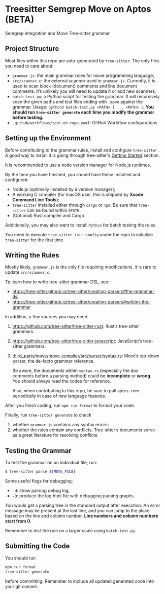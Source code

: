 # Treesitter Semgrep Move on Aptos (BETA)
Semgrep integration and Move Tree-sitter grammar

## Project Structure

Most files within this repo are auto-generated by `tree-sitter`. The only files you need to care about:

- `grammar.js`: the main grammar rules for move programming language;
- `src/scanner.c`: the external scanner used in `grammar.js`. Currently, it is used to scan block (document) comments and line document comments. It’s unlikely you will need to update it or add new scanners;
- `batch-test.py`: a Python script for testing the grammar. It will recursively scan the given paths and test files ending with `.move` against the grammar.
Usage: `python3 batch-test.py <PATH> [ ... <PATH> ]`. 
**You should run `tree-sitter generate` each time you modify the grammar before testing.**
- `.github/workflows/test-on-repo.yaml`: GitHub Workflow configurations.

## Setting up the Environment

Before contributing to the grammar rules, install and configure `tree-sitter` . A good way to install it is going through tree-sitter's [Getting Started](https://tree-sitter.github.io/tree-sitter/creating-parsers#getting-started) section.

It is recommended to use a node version manager for Node.js runtimes.

By the time you have finished, you should have these installed and configured:

- Node.js (optimally installed by a version manager);
- A working C compiler (for macOS user, this is shipped by **Xcode Command Line Tools**);
- `tree-sitter` installed either through `cargo` or `npm`. Be sure that `tree-sitter` can be found within `$PATH`.
- (Optional) Rust compiler and Cargo.

Additionally, you may also want to install `Python` for batch testing the rules.

You need to execute `tree-sitter init-config` under the repo to initialize `tree-sitter` for the first time.

## Writing the Rules

Mostly likely, `grammar.js` is the only file requiring modifications. It is rare to update `src/scanner.c`.

Tp learn how to write tree-sitter grammar DSL, see:

- https://tree-sitter.github.io/tree-sitter/creating-parsers#the-grammar-dsl
- https://tree-sitter.github.io/tree-sitter/creating-parsers#writing-the-grammar

In addition, a few sources you may need:

1. https://github.com/tree-sitter/tree-sitter-rust: Rust’s tree-sitter grammars.
2. https://github.com/tree-sitter/tree-sitter-javascript: JavaScript’s tree-sitter grammars.
3. [third_party/move/move-compiler/src/parser/syntax.rs](https://github.com/aptos-labs/aptos-core/blob/main/third_party/move/move-compiler/src/parser/syntax.rs): Move’s top-down parser, the de-facto grammar reference.
    
    Be aware, the documents within `syntax.rs` (especially the doc comments before a parsing method) could be **incomplete** or **wrong**. You should always read the codes for reference.
    
    Also, when contributing to this repo, be sure to pull `aptos-core` periodically in case of new language features.
    

After you finish coding, run `npm run format` to format your code.

Finally, run `tree-sitter generate` to check

1. whether `grammar.js` contains any syntax errors;
2. whether the rules contain any conflicts. Tree-sitter’s documents serve as a great literature for resolving conflicts.

## Testing the Grammar

To test the grammar on an individual file, run:

```bash
$ tree-sitter parse ${MOVE_FILE}
```

Some useful flags for debugging:

- `-d`: show parsing debug log;
- `-D`: produce the log.html file with debugging parsing graphs.

You would get a parsing tree in the standard output after execution. An error message may be present at the last line, and you can jump to the place based on the line and column number. **Line numbers and column numbers start from 0**.

Remember to test the rule on a larger scale using `batch-test.py`.

## Submitting the Code

You should run 

```bash
npm run format
tree-sitter generate
```

before committing. Remember to include all updated generated code into your git commit.
